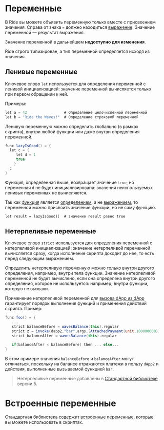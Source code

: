 # Переменные

В Ride вы можете объявить переменную только вместе с присвоением значения. Справа от знака `=` должно находиться [выражение](/ru/ride/base-concepts/expression). Значение переменной — результат выражения. 

Значение переменной в дальнейшем **недоступно для изменения**.

Ride строго типизирован, а тип переменной определяется исходя из значения.

## Ленивые переменные

Ключевое слово `let` используется для определения переменной с ленивой инициализацией: значение переменной вычисляется только при первом обращении к ней.

Примеры:

```scala
let a = 42                 # Определение целочисленной переменной
let b = "Ride the Waves!"  # Определение строковой переменной
```

Ленивую переменную можно определить глобально (в рамках скрипта), внутри любой функции или даже внутри определения переменной.

```scala
func lazyIsGood() = {
  let c = {
     let d = 1
     true
    }  
  c
}
```

Функция, определенная выше, возвращает значение `true`, но переменная `d` не будет инициализирована: значения неиспользуемых ленивых переменных не вычисляются.

Так как [функция](/ru/ride/functions/) является [определением](/ru/ride/base-concepts/definition), а не [выражением](/ru/ride/base-concepts/expression), то переменной можно присвоить значение функции, но не саму функцию.

``` ride
let result = lazyIsGood()  # значение result равно true
```

## Нетерпеливые переменные<a id="strict-variables"></a>

Ключевое слово `strict` используется для определения переменной с нетерпеливой инициализацией: значение нетерпеливой переменной вычисляется сразу, когда исполнение скрипта доходит до нее, то есть перед следующим выражением.

Определить нетерпеливую переменную можно только внутри другого определения, например, внутри тела функции. Значение нетерпеливой переменной не будет вычислено, если она определена внутри другого определения, которое не используется: например, внутри функции, которую не вызвали.

Применение нетерпеливой переменной для [вызова dApp из dApp](/ru/ride/advanced/dapp-to-dapp) гарантирует порядок выполнения функций и применения действий скрипта. Пример:

```scala
func foo() = {
   ...
   strict balanceBefore = wavesBalance(this).regular
   strict z = invoke(dapp2,"bar",args,[AttachedPayment(unit,100000000)])
   strict balanceAfter = wavesBalance(this).regular

   if(balanceAfter < balanceBefore) then ... else...
}
```

В этом примере значения `balanceBefore` и `balanceAfter` могут отличаться, поскольку на балансе отражаются платежи в пользу `dApp2` и действия, выполненные вызываемой функцией `bar`.

> Нетерпеливые переменные добавлены в [Стандартной библиотеке](/ru/ride/script/standard-library) версии 5.

# Встроенные переменные

Стандартная библиотека содержит [встроенные переменные](/ru/ride/variables/built-in-variables), которые вы можете использовать в скриптах.

